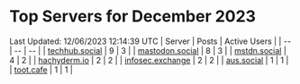 # Top Servers for December 2023
Last Updated: 12/06/2023 12:14:39 UTC
| Server | Posts | Active Users |
| -- | -- | -- |
| [techhub.social](https://techhub.social/tags/PowerShell) | 9 | 3 |
| [mastodon.social](https://mastodon.social/tags/PowerShell) | 8 | 3 |
| [mstdn.social](https://mstdn.social/tags/PowerShell) | 4 | 2 |
| [hachyderm.io](https://hachyderm.io/tags/PowerShell) | 2 | 2 |
| [infosec.exchange](https://infosec.exchange/tags/PowerShell) | 2 | 2 |
| [aus.social](https://aus.social/tags/PowerShell) | 1 | 1 |
| [toot.cafe](https://toot.cafe/tags/PowerShell) | 1 | 1 |
